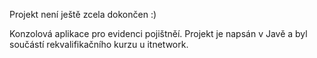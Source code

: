 Projekt není ještě zcela dokončen :)

Konzolová aplikace pro evidenci pojištněí.
Projekt je napsán v Javě a byl součástí rekvalifikačního kurzu u itnetwork. 

